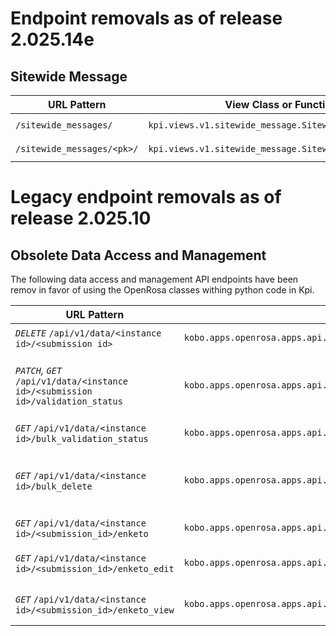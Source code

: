 # Endpoint removals as of release 2.025.14e

## Sitewide Message

URL Pattern | View Class or Function | View Name
-- | -- | --
`/sitewide_messages/` | `kpi.views.v1.sitewide_message.SitewideMessageViewSet` | `sitewidemessage-list`
`/sitewide_messages/<pk>/` | `kpi.views.v1.sitewide_message.SitewideMessageViewSet` | `sitewidemessage-detail`


# Legacy endpoint removals as of release 2.025.10

## Obsolete Data Access and Management

The following data access and management API endpoints have been remov in favor of using the OpenRosa classes withing python code in Kpi.

URL Pattern | View Class or Function | Description
-- | -- | --
*`DELETE`* `/api/v1/data/<instance id>/<submission id>` | `kobo.apps.openrosa.apps.api.viewsets.data_viewset.DataViewSet.destroy` | Delete submissions
*`PATCH`, `GET`* `/api/v1/data/<instance id>/<submission id>/validation_status` | `kobo.apps.openrosa.apps.api.viewsets.data_viewset.DataViewSet.validation_status` | Modify validation status of specific instance.
*`GET`* `/api/v1/data/<instance id>/bulk_validation_status` |  `kobo.apps.openrosa.apps.api.viewsets.data_viewset.DataViewSet.bulk_validation_status` | Bulk delete submissions
*`GET`* `/api/v1/data/<instance id>/bulk_delete` | `kobo.apps.openrosa.apps.api.viewsets.data_viewset.DataViewSet.bulk_delete` | Bulk set multiple instance validation status
*`GET`* `/api/v1/data/<instance id>/<submission_id>/enketo` | `kobo.apps.openrosa.apps.api.viewsets.data_viewset.DataViewSet.enketo` | Proxy for enketo_edit
*`GET`* `/api/v1/data/<instance id>/<submission_id>/enketo_edit` | `kobo.apps.openrosa.apps.api.viewsets.data_viewset.DataViewSet.enketo_edit` | Handle enketo edit request
*`GET`* `/api/v1/data/<instance id>/<submission_id>/enketo_view` | `kobo.apps.openrosa.apps.api.viewsets.data_viewset.DataViewSet.enketo_view` | Handle enketo view request
